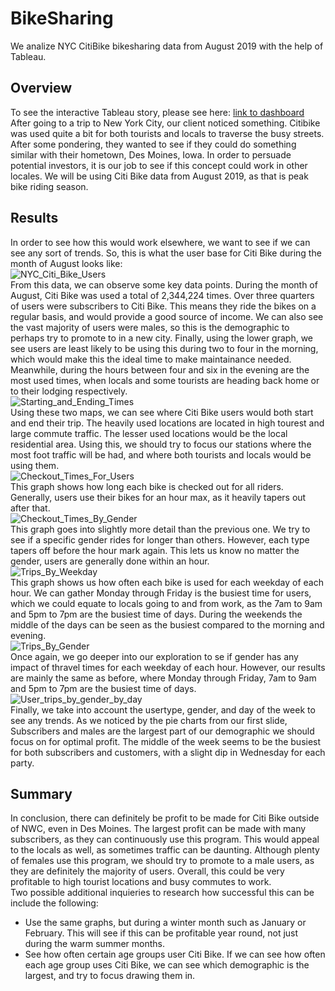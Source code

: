 # BikeSharing
We analize NYC CitiBike bikesharing data from August 2019 with the help of Tableau.

## Overview
To see the interactive Tableau story, please see here: [link to dashboard](https://public.tableau.com/app/profile/trevor.crane/viz/CitiBiki_Data_for_NYC/NYCStory?publish=yes)<br>
After going to a trip to New York City, our client noticed something. Citibike was used quite a bit for both tourists and locals to traverse the busy streets. After some pondering, they wanted to see if they could do something similar with their hometown, Des Moines, Iowa. In order to persuade potential investors, it is our job to see if this concept could work in other locales. We will be using Citi Bike data from  August 2019, as that is peak bike riding season.

## Results
In order to see how this would work elsewhere, we want to see if we can see any sort of trends. So, this is what the user base for Citi Bike during the month of August looks like: <br>
![NYC_Citi_Bike_Users](https://user-images.githubusercontent.com/107770394/191636127-f00c2264-0d56-4c61-b425-3af5d68aec94.png) <br>
From this data, we can observe some key data points. During the month of August, Citi Bike was used a total of 2,344,224 times. Over three quarters of users were subscribers to Citi Bike. This means they ride the bikes on a regular basis, and would provide a good source of income.  We can also see the vast majority of users were males, so this is the demographic to perhaps try to promote to in a new city.  Finally, using the lower graph, we see users are least likely to be using this during two to four in the morning, which would make this the ideal time to make maintainance needed. Meanwhile, during the hours between four and six in the evening are the most used times, when locals and some tourists are heading back home or to their lodging respectively.<br>
![Starting_and_Ending_Times](https://user-images.githubusercontent.com/107770394/191636577-5a2f809d-89e2-48fd-b69a-d927ed300011.png) <br>
Using these two maps, we can see where Citi Bike users would both start and end their trip. The heavily used locations are located in high tourest and large commute traffic. The lesser used locations would be the local residential area. Using this, we should try to focus our stations where the most foot traffic will be had, and where both tourists and locals would be using them. <br>
![Checkout_Times_For_Users](https://user-images.githubusercontent.com/107770394/191636914-ec2e2941-508e-44c5-b281-ea64e2f83c2a.png) <br>
This graph shows how long each bike is checked out for all riders. Generally, users use their bikes for an hour max, as it heavily tapers out after that. <br>
![Checkout_Times_By_Gender](https://user-images.githubusercontent.com/107770394/191637362-41691a7c-6e86-4b0c-9634-6e81516e5d3c.png) <br>
This graph goes into slightly more detail than the previous one. We try to see if a specific gender rides for longer than others. However, each type tapers off before the hour mark again. This lets us know no matter the gender, users are generally done within an hour. <br>
![Trips_By_Weekday](https://user-images.githubusercontent.com/107770394/191637616-0e538f12-8f3c-4d43-801b-7ee2a2f15230.png) <br>
This graph shows us how often each bike is used for each weekday of each hour. We can gather Monday through Friday is the busiest time for users, which we could equate to locals going to and from work, as the 7am to 9am and 5pm to 7pm are the busiest time of days. During the weekends the middle of the days can be seen as the busiest compared to the morning and evening. <br>
![Trips_By_Gender](https://user-images.githubusercontent.com/107770394/191638014-7907bafc-99ac-4a18-9626-192516378381.png) <br>
Once again, we go deeper into our exploration to se if gender has any impact of thravel times for each weekday of each hour. However, our results are mainly the same as before, where Monday through Friday, 7am to 9am and 5pm to 7pm are the busiest time of days. <br>
![User_trips_by_gender_by_day](https://user-images.githubusercontent.com/107770394/191638346-72a151e4-aa91-4600-861f-4284a0466cbb.png) <br>
Finally, we take into account the usertype, gender, and day of the week to see any trends. As we noticed by the pie charts from our first slide, Subscribers and males are the largest part of our demographic we should focus on for optimal profit. The middle of the week seems to be the busiest for both subscribers and customers, with a slight dip in Wednesday for each party.

## Summary
In conclusion, there can definitely be profit to be made for Citi Bike outside of NWC, even in Des Moines. The largest profit can be made with many subscribers, as they can continuously use this program. This would appeal to the locals as well, as sometimes traffic can be daunting. Although plenty of females use this program, we should try to promote to a male users, as they are definitely the majority of users. Overall, this could be very profitable to high tourist locations and busy commutes to work.
<br>
Two possible additional inquieries to research how successful this can be include the following:
* Use the same graphs, but during a winter month such as January or February. This will see if this can be profitable year round, not just during the warm summer months.
* See how often certain age groups user Citi Bike. If we can see how often each age group uses Citi Bike, we can see which demographic is the largest, and try to focus drawing them in.
